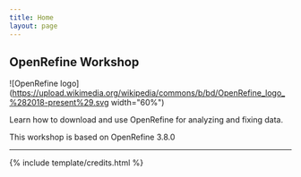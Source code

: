 ```yaml
---
title: Home
layout: page
---
```


## OpenRefine Workshop


![OpenRefine logo](https://upload.wikimedia.org/wikipedia/commons/b/bd/OpenRefine_logo_%282018-present%29.svg width="60%")


<!-- {% include figure.html img="open-refine-320px.jpg" alt="openrefine logo" caption="OpenRefine workshop" width="75%" %} -->

Learn how to download and use OpenRefine for analyzing and fixing data.



This workshop is based on OpenRefine 3.8.0

<!-- {% include toc.html %} -->




------

{% include template/credits.html %}
